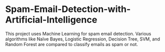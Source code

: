 # Spam-Email-Detection-with-Artificial-Intelligence
This project uses Machine Learning for spam email detection. Various algorithms like Naïve Bayes, Logistic Regression, Decision Tree, SVM, and Random Forest are compared to classify emails as spam or not.
